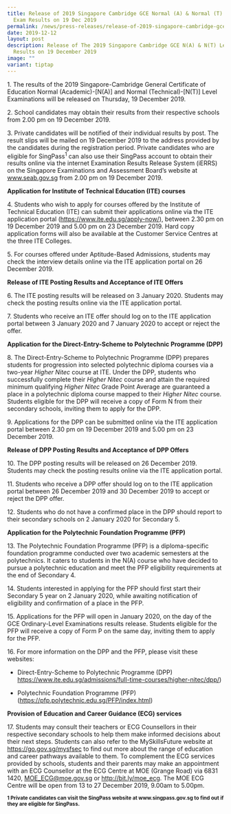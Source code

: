 ```yaml
---
title: Release of 2019 Singapore Cambridge GCE Normal (A) & Normal (T) Level
  Exam Results on 19 Dec 2019
permalink: /news/press-releases/release-of-2019-singapore-cambridge-gce-n-a-n-t-exam-results-on-19-dec-19/
date: 2019-12-12
layout: post
description: Release of The 2019 Singapore Cambridge GCE N(A) & N(T) Level Exam
  Results on 19 December 2019
image: ""
variant: tiptap
---
```

<p>1. The results of the 2019 Singapore-Cambridge General Certificate of
Education Normal (Academic)-[N(A)] and Normal (Technical)-[N(T)] Level
Examinations will be released on Thursday, 19 December 2019.</p>
<p>2. School candidates may obtain their results from their respective schools
from 2.00 pm on 19 December 2019.</p>
<p>3. Private candidates will be notified of their individual results by
post. The result slips will be mailed on 19 December 2019 to the address
provided by the candidates during the registration period. Private candidates
who are eligible for SingPass<sup>1</sup> can also use their SingPass account
to obtain their results online via the internet Examination Results Release
System (iERRS) on the Singapore Examinations and Assessment Board’s website
at <a href="https://www.seab.gov.sg/" rel="noopener noreferrer nofollow" target="_blank">www.seab.gov.sg</a> from
2.00 pm on 19 December 2019.</p>
<p><strong>Application for Institute of Technical Education (ITE) courses</strong>
</p>
<p>4. Students who wish to apply for courses offered by the Institute of
Technical Education (ITE) can submit their applications online via the
ITE application portal (<a href="https://www.ite.edu.sg/apply-now/" rel="noopener noreferrer nofollow" target="_blank">https://www.ite.edu.sg/apply-now/</a>),
between 2.30 pm on 19 December 2019 and 5.00 pm on 23 December 2019. Hard
copy application forms will also be available at the Customer Service Centres
at the three ITE Colleges.</p>
<p>5. For courses offered under Aptitude-Based Admissions, students may check
the interview details online via the ITE application portal on 26 December
2019.</p>
<p><strong>Release of ITE Posting Results and Acceptance of ITE Offers</strong>
</p>
<p>6. The ITE posting results will be released on 3 January 2020. Students
may check the posting results online via the ITE application portal.</p>
<p>7. Students who receive an ITE offer should log on to the ITE application
portal between 3 January 2020 and 7 January 2020 to accept or reject the
offer.</p>
<p><strong>Application for the Direct-Entry-Scheme to Polytechnic Programme (DPP)</strong>
</p>
<p>8. The Direct-Entry-Scheme to Polytechnic Programme (DPP) prepares students
for progression into selected polytechnic diploma courses via a two-year <em>Higher Nitec</em> course
at ITE. Under the DPP, students who successfully complete their <em>Higher Nitec </em>course
and attain the required minimum qualifying <em>Higher Nitec</em> Grade Point
Average are guaranteed a place in a polytechnic diploma course mapped to
their <em>Higher Nitec</em> course. Students eligible for the DPP will receive
a copy of Form N from their secondary schools, inviting them to apply for
the DPP.</p>
<p>9. Applications for the DPP can be submitted online via the ITE application
portal between 2.30 pm on 19 December 2019 and 5.00 pm on 23 December 2019.</p>
<p><strong>Release of DPP Posting Results and Acceptance of DPP Offers</strong>
</p>
<p>10. The DPP posting results will be released on 26 December 2019. Students
may check the posting results online via the ITE application portal.</p>
<p>11. Students who receive a DPP offer should log on to the ITE application
portal between 26 December 2019 and 30 December 2019 to accept or reject
the DPP offer.</p>
<p>12. Students who do not have a confirmed place in the DPP should report
to their secondary schools on 2 January 2020 for Secondary 5.</p>
<p><strong>Application for the Polytechnic Foundation Programme (PFP)</strong>
</p>
<p>13. The Polytechnic Foundation Programme (PFP) is a diploma-specific foundation
programme conducted over two academic semesters at the polytechnics. It
caters to students in the N(A) course who have decided to pursue a polytechnic
education and meet the PFP eligibility requirements at the end of Secondary
4.</p>
<p>14. Students interested in applying for the PFP should first start their
Secondary 5 year on 2 January 2020, while awaiting notification of eligibility
and confirmation of a place in the PFP.</p>
<p>15. Applications for the PFP will open in January 2020, on the day of
the GCE Ordinary-Level Examinations results release. Students eligible
for the PFP will receive a copy of Form P on the same day, inviting them
to apply for the PFP.</p>
<p>16. For more information on the DPP and the PFP, please visit these websites:</p>
<ul data-tight="true" class="tight">
<li>
<p>Direct-Entry-Scheme to Polytechnic Programme (DPP)
<br><a href="https://www.ite.edu.sg/admissions/full-time-courses/higher-nitec/dpp/" rel="noopener noreferrer nofollow" target="_blank">https://www.ite.edu.sg/admissions/full-time-courses/higher-nitec/dpp/</a>)</p>
</li>
<li>
<p>Polytechnic Foundation Programme (PFP)
<br>(<a href="https://pfp.polytechnic.edu.sg/PFP/index.html" rel="noopener noreferrer nofollow" target="_blank">https://pfp.polytechnic.edu.sg/PFP/index.html</a>)</p>
</li>
</ul>
<p><strong>Provision of Education and Career Guidance (ECG) services</strong>
</p>
<p>17. Students may consult their teachers or ECG Counsellors in their respective
secondary schools to help them make informed decisions about their next
steps. Students can also refer to the MySkillsFuture website at <a href="https://go.gov.sg/mysfsec" rel="noopener noreferrer nofollow" target="_blank">https://go.gov.sg/mysfsec</a> to
find out more about the range of education and career pathways available
to them. To complement the ECG services provided by schools, students and
their parents may make an appointment with an ECG Counsellor at the ECG
Centre at MOE (Grange Road) via 6831 1420, <a href="mailto:MOE_ECG@moe.gov.sg" rel="noopener noreferrer nofollow" target="_blank">MOE_ECG@moe.gov.sg</a> or <a href="https://go.gov.sg/moe-ecg-centre" rel="noopener noreferrer nofollow" target="_blank">http://bit.ly/moe_ecg</a>.
The MOE ECG Centre will be open from 13 to 27 December 2019, 9.00am to
5.00pm.</p>
<p><strong><sub>1 Private candidates can visit the SingPass website at </sub><a href="https://www.singpass.gov.sg/" rel="noopener noreferrer nofollow" target="_blank"><sub>www.singpass.gov.sg</sub></a><sub> to find out if they are eligible for SingPass.</sub></strong>
</p>
<p></p>
